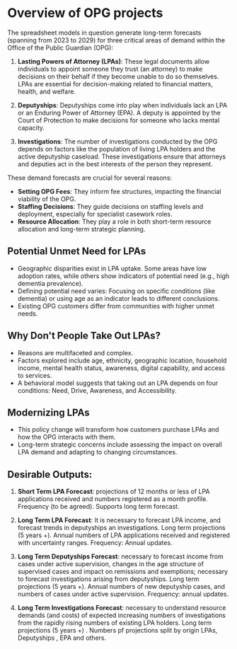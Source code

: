 # Overview of OPG projects
The spreadsheet models in question generate long-term forecasts (spanning from 2023 to 2029) for three critical areas of demand within the Office of the Public Guardian (OPG):

1. **Lasting Powers of Attorney (LPAs)**: These legal documents allow individuals to appoint someone they trust (an attorney) to make decisions on their behalf if they become unable to do so themselves. LPAs are essential for decision-making related to financial matters, health, and welfare.

2. **Deputyships**: Deputyships come into play when individuals lack an LPA or an Enduring Power of Attorney (EPA). A deputy is appointed by the Court of Protection to make decisions for someone who lacks mental capacity.

3. **Investigations**: The number of investigations conducted by the OPG depends on factors like the population of living LPA holders and the active deputyship caseload. These investigations ensure that attorneys and deputies act in the best interests of the person they represent.

These demand forecasts are crucial for several reasons:
- **Setting OPG Fees**: They inform fee structures, impacting the financial viability of the OPG.
- **Staffing Decisions**: They guide decisions on staffing levels and deployment, especially for specialist casework roles.
- **Resource Allocation**: They play a role in both short-term resource allocation and long-term strategic planning.

## Potential Unmet Need for LPAs
- Geographic disparities exist in LPA uptake. Some areas have low adoption rates, while others show indicators of potential need (e.g., high dementia prevalence).
- Defining potential need varies: Focusing on specific conditions (like dementia) or using age as an indicator leads to different conclusions.
- Existing OPG customers differ from communities with higher unmet needs.

## Why Don't People Take Out LPAs?
- Reasons are multifaceted and complex.
- Factors explored include age, ethnicity, geographic location, household income, mental health status, awareness, digital capability, and access to services.
- A behavioral model suggests that taking out an LPA depends on four conditions: Need, Drive, Awareness, and Accessibility.

## Modernizing LPAs
- This policy change will transform how customers purchase LPAs and how the OPG interacts with them.
- Long-term strategic concerns include assessing the impact on overall LPA demand and adapting to changing circumstances.

## Desirable Outputs:
1. **Short Term LPA Forecast**: 
    projections of 12 months or less of LPA applications received and numbers registered as a month profile. Frequency (to be agreed). Supports long term forecast.

2. **Long Term LPA Forecast**: 
    It is necessary to forecast LPA income, and forecast trends in deputyships an investigations. Long term projections (5 years +). Annual numbers of LPA applications received and registered with uncertainty ranges. Frequency: Annual updates. 

3. **Long Term Deputyships Forecast**: 
    necessary to forecast income from cases under active supervision, changes in the age structure of supervised cases and impact on remissions and exemptions; necessary to forecast investigations arising from deputyships. Long term projections (5 years +). Annual numbers of new deputyship cases, and numbers of cases under active supervision. Frequency: annual updates.  

4. **Long Term Investigations Forecast**: 
    necessary to understand resource demands (and costs) of expected increasing numbers of investigations from the rapidly rising numbers of existing LPA holders. Long term projections (5 years +) . Numbers pf projections split by origin LPAs, Deputyships , EPA and others. 
